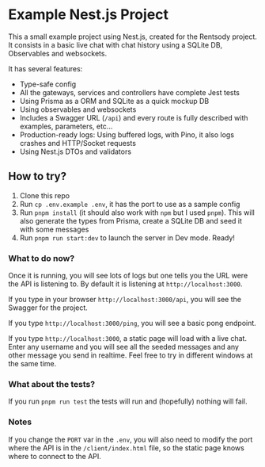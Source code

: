 # Example Nest.js Project

This a small example project using Nest.js, created for the Rentsody project. It consists in a basic live chat with chat history using a SQLite DB, Observables and websockets.

It has several features:
- Type-safe config
- All the gateways, services and controllers have complete Jest tests
- Using Prisma as a ORM and SQLite as a quick mockup DB
- Using observables and websockets
- Includes a Swagger URL (`/api`) and every route is fully described with examples, parameters, etc...
- Production-ready logs: Using buffered logs, with Pino, it also logs crashes and HTTP/Socket requests
- Using Nest.js DTOs and validators

## How to try?
1. Clone this repo
2. Run `cp .env.example .env`, it has the port to use as a sample config
3. Run `pnpm install` (it should also work with `npm` but I used `pnpm`). This will also generate the types from Prisma, create a SQLite DB and seed it with some messages
5. Run `pnpm run start:dev` to launch the server in Dev mode. Ready!

### What to do now?
Once it is running, you will see lots of logs but one tells you the URL were the API is listening to. By default it is listening at `http://localhost:3000`.

If you type in your browser `http://localhost:3000/api`, you will see the Swagger for the project.

If you type `http://localhost:3000/ping`, you will see a basic pong endpoint.

If you type `http://localhost:3000`, a static page will load with a live chat. Enter any username and you will see all the seeded messages and any other message you send in realtime. Feel free to try in different windows at the same time.

### What about the tests?
If you run `pnpm run test` the tests will run and (hopefully) nothing will fail.

### Notes
If you change the `PORT` var in the `.env`, you will also need to modify the port where the API is in the `/client/index.html` file, so the static page knows where to connect to the API.